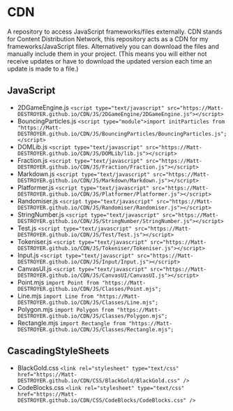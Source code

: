 # CDN
A repository to access JavaScript frameworks/files externally.
CDN stands for Content Distribution Network, this repository acts as a CDN for my frameworks/JavaScript files. Alternatively you can download the files and manually include them in your project. (This means you will either not receive updates or have to download the updated version each time an update is made to a file.)

## JavaScript
- 2DGameEngine.js `<script type="text/javascript" src="https://Matt-DESTROYER.github.io/CDN/JS/2DGameEngine/2DGameEngine.js"></script>`
- BouncingParticles.js `<script type="module">import initParticles from "https://Matt-DESTROYER.github.io/CDN/JS/BouncingParticles/BouncingParticles.js";</script>`
- DOMLib.js `<script type="text/javascript" src="https://Matt-DESTROYER.github.io/CDN/JS/DOMLib/lib.js"></script>`
- Fraction.js `<script type="text/javascript" src="https://Matt-DESTROYER.github.io/CDN/JS/Fraction/Fraction.js"></script>`
- Markdown.js `<script type="text/javascript" src="https://Matt-DESTROYER.github.io/CDN/JS/Markdown/Markdown.js"></script>`
- Platformer.js `<script type="text/javascript" src="https://Matt-DESTROYER.github.io/CDN/JS/Platformer/Platformer.js"></script>`
- Randomiser.js `<script type="text/javascript" src="https://Matt-DESTROYER.github.io/CDN/JS/Randomiser/Randomiser.js"></script>`
- StringNumber.js `<script type="text/javascript" src="https://Matt-DESTROYER.github.io/CDN/JS/StringNumber/StringNumber.js"></script>`
- Test.js `<script type="text/javascript" src="https://Matt-DESTROYER.github.io/CDN/JS/Test/Test.js"></script>`
- Tokeniser.js `<script type="text/javascript" src="https://Matt-DESTROYER.github.io/CDN/JS/Tokeniser/Tokeniser.js"></script>`
- Input.js `<script type="text/javascript" src="https://Matt-DESTROYER.github.io/CDN/JS/Input/Input.js"></script>`
- CanvasUI.js `<script type="text/javascript" src="https://Matt-DESTROYER.github.io/CDN/JS/CanvasUI/CanvasUI.js"></script>`
- Point.mjs `import Point from "https://Matt-DESTROYER.github.io/CDN/JS/Classes/Point.mjs";`
- Line.mjs `import Line from "https://Matt-DESTROYER.github.io/CDN/JS/Classes/Line.mjs";`
- Polygon.mjs `import Polygon from "https://Matt-DESTROYER.github.io/CDN/JS/Classes/Polygon.mjs";`
- Rectangle.mjs `import Rectangle from "https://Matt-DESTROYER.github.io/CDN/JS/Classes/Rectangle.mjs";`

## CascadingStyleSheets
- BlackGold.css `<link rel="stylesheet" type="text/css" href="https://Matt-DESTROYER.github.io/CDN/CSS/BlackGold/BlackGold.css" />`
- CodeBlocks.css `<link rel="stylesheet" type="text/css" href="https://Matt-DESTROYER.github.io/CDN/CSS/CodeBlocks/CodeBlocks.css" />`
